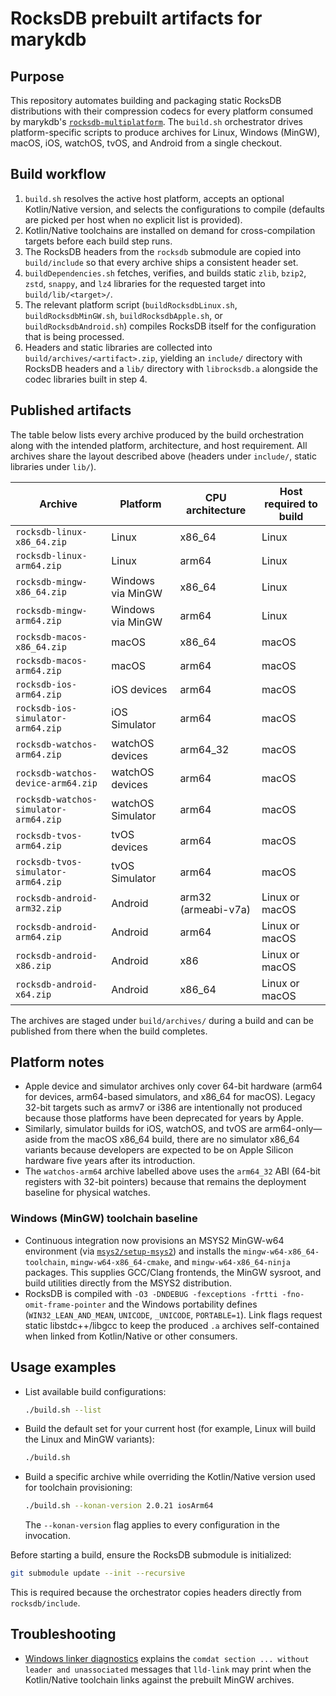 # RocksDB prebuilt artifacts for marykdb

## Purpose
This repository automates building and packaging static RocksDB distributions with their compression codecs for every platform consumed by marykdb's [`rocksdb-multiplatform`](https://github.com/marykdb/rocksdb-multiplatform). The `build.sh` orchestrator drives platform-specific scripts to produce archives for Linux, Windows (MinGW), macOS, iOS, watchOS, tvOS, and Android from a single checkout.

## Build workflow
1. `build.sh` resolves the active host platform, accepts an optional Kotlin/Native version, and selects the configurations to compile (defaults are picked per host when no explicit list is provided).
2. Kotlin/Native toolchains are installed on demand for cross-compilation targets before each build step runs.
3. The RocksDB headers from the `rocksdb` submodule are copied into `build/include` so that every archive ships a consistent header set.
4. `buildDependencies.sh` fetches, verifies, and builds static `zlib`, `bzip2`, `zstd`, `snappy`, and `lz4` libraries for the requested target into `build/lib/<target>/`.
5. The relevant platform script (`buildRocksdbLinux.sh`, `buildRocksdbMinGW.sh`, `buildRocksdbApple.sh`, or `buildRocksdbAndroid.sh`) compiles RocksDB itself for the configuration that is being processed.
6. Headers and static libraries are collected into `build/archives/<artifact>.zip`, yielding an `include/` directory with RocksDB headers and a `lib/` directory with `librocksdb.a` alongside the codec libraries built in step 4.

## Published artifacts
The table below lists every archive produced by the build orchestration along with the intended platform, architecture, and host requirement. All archives share the layout described above (headers under `include/`, static libraries under `lib/`).

| Archive | Platform | CPU architecture | Host required to build |
| --- | --- | --- | --- |
| `rocksdb-linux-x86_64.zip` | Linux | x86_64 | Linux |
| `rocksdb-linux-arm64.zip` | Linux | arm64 | Linux |
| `rocksdb-mingw-x86_64.zip` | Windows via MinGW | x86_64 | Linux |
| `rocksdb-mingw-arm64.zip` | Windows via MinGW | arm64 | Linux |
| `rocksdb-macos-x86_64.zip` | macOS | x86_64 | macOS |
| `rocksdb-macos-arm64.zip` | macOS | arm64 | macOS |
| `rocksdb-ios-arm64.zip` | iOS devices | arm64 | macOS |
| `rocksdb-ios-simulator-arm64.zip` | iOS Simulator | arm64 | macOS |
| `rocksdb-watchos-arm64.zip` | watchOS devices | arm64_32 | macOS |
| `rocksdb-watchos-device-arm64.zip` | watchOS devices | arm64 | macOS |
| `rocksdb-watchos-simulator-arm64.zip` | watchOS Simulator | arm64 | macOS |
| `rocksdb-tvos-arm64.zip` | tvOS devices | arm64 | macOS |
| `rocksdb-tvos-simulator-arm64.zip` | tvOS Simulator | arm64 | macOS |
| `rocksdb-android-arm32.zip` | Android | arm32 (armeabi-v7a) | Linux or macOS |
| `rocksdb-android-arm64.zip` | Android | arm64 | Linux or macOS |
| `rocksdb-android-x86.zip` | Android | x86 | Linux or macOS |
| `rocksdb-android-x64.zip` | Android | x86_64 | Linux or macOS |

The archives are staged under `build/archives/` during a build and can be published from there when the build completes.

## Platform notes
- Apple device and simulator archives only cover 64-bit hardware (arm64 for devices, arm64-based simulators, and x86_64 for macOS). Legacy 32-bit targets such as armv7 or i386 are intentionally not produced because those platforms have been deprecated for years by Apple.
- Similarly, simulator builds for iOS, watchOS, and tvOS are arm64-only—aside from the macOS x86_64 build, there are no simulator x86_64 variants because developers are expected to be on Apple Silicon hardware five years after its introduction.
- The `watchos-arm64` archive labelled above uses the `arm64_32` ABI (64-bit registers with 32-bit pointers) because that remains the deployment baseline for physical watches.

### Windows (MinGW) toolchain baseline
- Continuous integration now provisions an MSYS2 MinGW-w64 environment (via [`msys2/setup-msys2`](https://github.com/msys2/setup-msys2)) and installs the `mingw-w64-x86_64-toolchain`, `mingw-w64-x86_64-cmake`, and `mingw-w64-x86_64-ninja` packages. This supplies GCC/Clang frontends, the MinGW sysroot, and build utilities directly from the MSYS2 distribution.
- RocksDB is compiled with `-O3 -DNDEBUG -fexceptions -frtti -fno-omit-frame-pointer` and the Windows portability defines (`WIN32_LEAN_AND_MEAN`, `UNICODE`, `_UNICODE`, `PORTABLE=1`). Link flags request static libstdc++/libgcc to keep the produced `.a` archives self-contained when linked from Kotlin/Native or other consumers.

## Usage examples
- List available build configurations:
  ```bash
  ./build.sh --list
  ```
- Build the default set for your current host (for example, Linux will build the Linux and MinGW variants):
  ```bash
  ./build.sh
  ```
- Build a specific archive while overriding the Kotlin/Native version used for toolchain provisioning:
  ```bash
  ./build.sh --konan-version 2.0.21 iosArm64
  ```
  The `--konan-version` flag applies to every configuration in the invocation.

Before starting a build, ensure the RocksDB submodule is initialized:
```bash
git submodule update --init --recursive
```
This is required because the orchestrator copies headers directly from `rocksdb/include`.

## Troubleshooting
- [Windows linker diagnostics](docs/windows-linker-diagnostics.md) explains the `comdat section ... without leader and unassociated`
  messages that `lld-link` may print when the Kotlin/Native toolchain links against the
  prebuilt MinGW archives.
